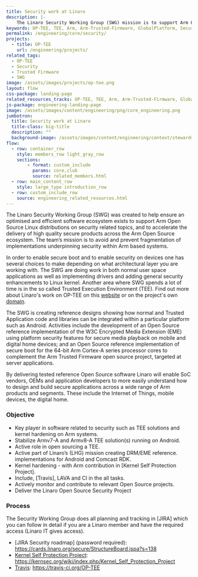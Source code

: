 ```yaml
---
title: Security work at Linaro
description: |-
    The Linaro Security Working Group (SWG) mission is to support Arm Open Source Linux distributions on security related topics.
keywords: OP-TEE, TEE, Arm, Arm-Trusted-Firmware, GlobalPlatform, Security
permalink: /engineering/core/security/
projects:
  - title: OP-TEE
    url: /engineering/projects/
related_tags:
  - OP-TEE
  - Security
  - Trusted Firmware
  - SWG
image: /assets/images/projects/op-tee.png
layout: flow
css-package: landing-page
related_resources_tracks: OP-TEE, TEE, Arm, Arm-Trusted-Firmware, GlobalPlatform, Security
js-package: engineering-landing-page
image: /assets/images/content/engineering/png/core_engineering.png
jumbotron:
  title: Security work at Linaro
  title-class: big-title
  description: ""
  background-image: /assets/images/content/engineering/context/stewardship.jpg
flow:
  - row: container_row
    style: members_row light_gray_row
    sections:
        - format: custom_include
          params: core,club
          source: related_members.html
  - row: main_content_row
    style: large_type introduction_row
  - row: custom_include_row
    source: engineering_related_resources.html
---
```

The Linaro Security Working Group (SWG) was created to help ensure an optimised
and efficient software ecosystem exists to support Arm Open Source Linux
distributions on security related topics, and to accelerate the delivery of high
quality secure products across the Arm Open Source ecosystem. The team’s mission
is to avoid and prevent fragmentation of implementations underpinning security
within Arm based systems.

In order to enable secure boot and to enable security on devices one has several
choices to make depending on what architectural layer you are working with. The
SWG are doing work in both normal user space applications as well as
implementing drivers and adding general security enhancements to Linux kernel.
Another area where SWG spends a lot of time is in the so called Trusted
Execution Environment (TEE). Find out more about Linaro's work on OP-TEE on this [website](https://www.op-tee.org) or on the project's own [domain](https://www.op-tee.org/).

The SWG is creating reference designs showing how normal and Trusted Application
code and libraries can be integrated within a particular platform such as
Android. Activities include the development of an Open Source reference
implementation of the W3C Encrypted Media Extension (EME) using platform
security features for secure media playback on mobile and digital home devices;
and an Open Source reference implementation of secure boot for the 64-bit Arm
Cortex-A series processor cores to complement the Arm Trusted Firmware open
source project, targeted at server applications.

By delivering tested reference Open Source software Linaro will enable SoC
vendors, OEMs and application developers to more easily understand how to design
and build secure applications across a wide range of Arm products and segments.
These include the Internet of Things, mobile devices, the digital home.

### Objective

- Key player in software related to security such as TEE solutions and kernel
  hardening on Arm systems.
- Stabilize Armv7-A and Armv8-A TEE solution(s) running on Android.
- Active role in open sourcing a TEE.
- Active part of Linaro’s (LHG) mission creating DRM/EME reference.
  implementations for Android and Comcast RDK.
- Kernel hardening - with Arm contribution in [Kernel Self Protection Project].
- Include, [Travis], LAVA and CI in the all tasks.
- Actively monitor and contribute to relevant Open Source projects.
- Deliver the Linaro Open Source Security Project

### Process

The Security Working Group does all planning and tracking in
[JIRA] which you can follow in detail if you are a Linaro member and have the required access
(Linaro IT gives access).

- [JIRA Security roadmap] (password required): https://cards.linaro.org/secure/StructureBoard.jspa?s=138
- [Kernel Self Protection Project](https://kernsec.org/wiki/index.php/Kernel_Self_Protection_Project): https://kernsec.org/wiki/index.php/Kernel_Self_Protection_Project
- [Travis](https://travis-ci.org/OP-TEE): https://travis-ci.org/OP-TEE
